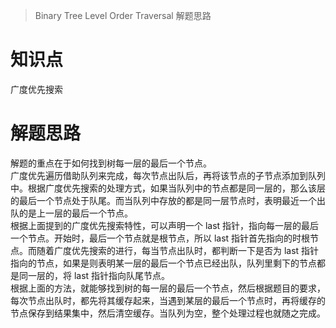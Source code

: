 > Binary Tree Level Order Traversal 解题思路

# 知识点
广度优先搜索

# 解题思路
解题的重点在于如何找到树每一层的最后一个节点。  
广度优先遍历借助队列来完成，每次节点出队后，再将该节点的子节点添加到队列中。根据广度优先搜索的处理方式，如果当队列中的节点都是同一层的，那么该层的最后一个节点处于队尾。而当队列中存放的都是同一层节点时，表明最近一个出队的是上一层的最后一个节点。  
根据上面提到的广度优先搜索特性，可以声明一个 last 指针，指向每一层的最后一个节点。开始时，最后一个节点就是根节点，所以 last 指针首先指向的时根节点。而随着广度优先搜索的进行，每当节点出队时，都判断一下是否为 last 指针指向的节点，如果是则表明某一层的最后一个节点已经出队，队列里剩下的节点都是同一层的，将 last 指针指向队尾节点。  
根据上面的方法，就能够找到树的每一层的最后一个节点，然后根据题目的要求，每次节点出队时，都先将其缓存起来，当遇到某层的最后一个节点时，再将缓存的节点保存到结果集中，然后清空缓存。当队列为空，整个处理过程也就随之完成。